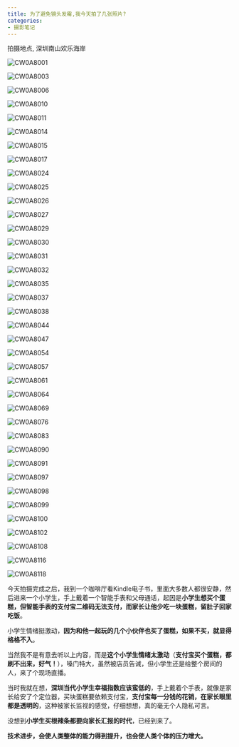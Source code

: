 ```yaml
---
title: 为了避免镜头发霉,我今天拍了几张照片?
categories:
- 摄影笔记
---
```



拍摄地点, 深圳南山欢乐海岸





![CW0A8001](https://cdn.fangyuanxiaozhan.com/assets/1694229606466b8M5EGdM.jpeg)





![CW0A8003](https://cdn.fangyuanxiaozhan.com/assets/1694229617399RkNj33hK.jpeg)



![CW0A8006](https://cdn.fangyuanxiaozhan.com/assets/16942298883376KxxpX38.jpeg)

![CW0A8010](https://cdn.fangyuanxiaozhan.com/assets/16942299907908znhjcnj.jpeg)

![CW0A8011](https://cdn.fangyuanxiaozhan.com/assets/16942300026701Y2ychJB.jpeg)

![CW0A8014](https://cdn.fangyuanxiaozhan.com/assets/16942300185142mCCiT2a.jpeg)

![CW0A8015](https://cdn.fangyuanxiaozhan.com/assets/1694230030970Ge800TAT.jpeg)

![CW0A8017](https://cdn.fangyuanxiaozhan.com/assets/16942300408767mE1sn5Y.jpeg)

![CW0A8024](https://cdn.fangyuanxiaozhan.com/assets/1694230051047AkwjMNAT.jpeg)

![CW0A8025](https://cdn.fangyuanxiaozhan.com/assets/1694230060479TC5dMDns.jpeg)

![CW0A8026](https://cdn.fangyuanxiaozhan.com/assets/16942300689216fETXnX5.jpeg)

![CW0A8027](https://cdn.fangyuanxiaozhan.com/assets/1694230077586d0jxdafM.jpeg)

![CW0A8029](https://cdn.fangyuanxiaozhan.com/assets/1694230086973GFEkTPT7.jpeg)

![CW0A8030](https://cdn.fangyuanxiaozhan.com/assets/1694230118818XyhGFBYr.jpeg)

![CW0A8031](https://cdn.fangyuanxiaozhan.com/assets/1694230135033f3e026HF.jpeg)

![CW0A8032](https://cdn.fangyuanxiaozhan.com/assets/1694230175979bpJSrpAK.jpeg)

![CW0A8035](https://cdn.fangyuanxiaozhan.com/assets/16942302492480MZrfeh5.jpeg)

![CW0A8037](https://cdn.fangyuanxiaozhan.com/assets/1694230258481fTDy7Tfi.jpeg)

![CW0A8038](https://cdn.fangyuanxiaozhan.com/assets/1694230266877k0tzDP3S.jpeg)

![CW0A8044](https://cdn.fangyuanxiaozhan.com/assets/1694230275910Zs8N4sYN.jpeg)

![CW0A8047](https://cdn.fangyuanxiaozhan.com/assets/16942302857226sNmEXtQ.jpeg)

![CW0A8054](https://cdn.fangyuanxiaozhan.com/assets/1694230300551sCeTnapj.jpeg)

![CW0A8057](https://cdn.fangyuanxiaozhan.com/assets/1694230310806anNeyfNc.jpeg)

![CW0A8061](https://cdn.fangyuanxiaozhan.com/assets/16942303236333fzmYMk4.jpeg)

![CW0A8064](https://cdn.fangyuanxiaozhan.com/assets/1694230332091EnS2Mznr.jpeg)

![CW0A8069](https://cdn.fangyuanxiaozhan.com/assets/1694230342494XXcjpCJz.jpeg)

![CW0A8076](https://cdn.fangyuanxiaozhan.com/assets/1694230360926WR4384iT.jpeg)

![CW0A8083](https://cdn.fangyuanxiaozhan.com/assets/1694230373249NsmsceKP.jpeg)

![CW0A8090](https://cdn.fangyuanxiaozhan.com/assets/1694230385960Ky8KEcPy.jpeg)

![CW0A8091](https://cdn.fangyuanxiaozhan.com/assets/1694230719467PMwesmTC.jpeg)

![CW0A8097](https://cdn.fangyuanxiaozhan.com/assets/1694230687311zsQwrb8y.jpeg)

![CW0A8098](https://cdn.fangyuanxiaozhan.com/assets/16942305969960xTXip5d.jpeg)

![CW0A8099](https://cdn.fangyuanxiaozhan.com/assets/1694230582633ZsDedW7z.jpeg)

![CW0A8100](https://cdn.fangyuanxiaozhan.com/assets/1694230570959Ekj3TbmW.jpeg)

![CW0A8102](https://cdn.fangyuanxiaozhan.com/assets/1694230561051GzA2M0eM.jpeg)

![CW0A8108](https://cdn.fangyuanxiaozhan.com/assets/16942304332743Shhb0bZ.jpeg)

![CW0A8116](https://cdn.fangyuanxiaozhan.com/assets/1694230420725TeBj82iW.jpeg)

![CW0A8118](https://cdn.fangyuanxiaozhan.com/assets/16942304104075PF7zyD7.jpeg)


今天拍摄完成之后，我到一个咖啡厅看Kindle电子书，里面大多数人都很安静，然后进来一个小学生，手上戴着一个智能手表和父母通话，起因是**小学生想买个蛋糕，但智能手表的支付宝二维码无法支付，而家长让他少吃一块蛋糕，留肚子回家吃饭**。

小学生情绪挺激动，**因为和他一起玩的几个小伙伴也买了蛋糕，如果不买，就显得格格不入**。

当然我不是有意去听以上内容，而是**这个小学生情绪太激动**（**支付宝买个蛋糕，都刷不出来，好气！**），嗓门特大，虽然被店员告诫，但小学生还是给整个房间的人，来了个现场直播。

当时我就在想，**深圳当代小学生幸福指数应该蛮低的**，手上戴着个手表，就像是家长给安了个定位器，买块蛋糕要依赖支付宝，**支付宝每一分钱的花销，在家长眼里都是透明的**，这种被家长监视的感觉，仔细想想，真的毫无个人隐私可言。

没想到**小学生买根辣条都要向家长汇报的时代**，已经到来了。

**技术进步，会使人类整体的能力得到提升，也会使人类个体的压力增大。**

